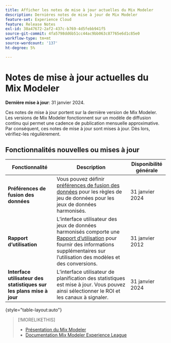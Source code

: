 ```yaml
---
title: Afficher les notes de mise à jour actuelles du Mix Modeler
description: Dernières notes de mise à jour de Mix Modeler
feature-set: Experience Cloud
feature: Release Notes
exl-id: 38a47672-2af2-437c-b769-4d5febb941f5
source-git-commit: 4fa5798dd6b51cc44ac9bb063c87765e6d1c85e0
workflow-type: tm+mt
source-wordcount: '137'
ht-degree: 5%

---
```


# Notes de mise à jour actuelles du Mix Modeler

**Dernière mise à jour**: 31 janvier 2024.

Ces notes de mise à jour portent sur la dernière version de Mix Modeler. Les versions de Mix Modeler fonctionnent sur un modèle de diffusion continu qui permet une cadence de publication mensuelle approximative. Par conséquent, ces notes de mise à jour sont mises à jour. Dès lors, vérifiez-les régulièrement.


## Fonctionnalités nouvelles ou mises à jour

| Fonctionnalité | Description | Disponibilité générale |
|---|---|---|
| **Préférences de fusion des données** | Vous pouvez définir [préférences de fusion des données](../harmonize-data/dataset-rules.md#data-merge-preferences) pour les règles de jeu de données pour les jeux de données harmonisés. | 31 janvier 2024 |
| **Rapport d’utilisation** | L’interface utilisateur des jeux de données harmonisés comporte une [Rapport d’utilisation](../harmonize-data/usage-report.md) pour fournir des informations supplémentaires sur l’utilisation des modèles et des conversions. | 31 janvier 2012 |
| **Interface utilisateur des statistiques sur les plans mise à jour** | L’interface utilisateur de planification des statistiques est mise à jour. Vous pouvez ainsi sélectionner le ROI et les canaux à signaler. | 31 janvier 2024 |

{style="table-layout:auto"}


>[!MORELIKETHIS]
>
>* [Présentation du Mix Modeler](https://business.adobe.com/products/experience-platform/planning-and-measurement.html)
>* [Documentation Mix Modeler Experience League](https://experienceleague.adobe.com/docs/mix-modeler.html?lang=fr)
